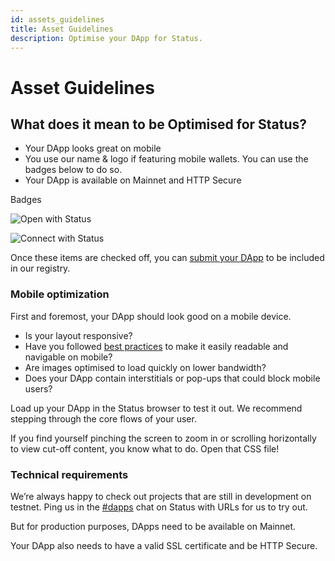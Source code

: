 ```yaml
---
id: assets_guidelines
title: Asset Guidelines
description: Optimise your DApp for Status.
---
```


# Asset Guidelines

## What does it mean to be Optimised for Status?

- Your DApp looks great on mobile
- You use our name & logo if featuring mobile wallets. You can use the badges below to do so.
- Your DApp is available on Mainnet and HTTP Secure

Badges

![Open with Status](/developer_tools/img/open-with-status.svg)

![Connect with Status](/developer_tools/img/connect-with-status.svg)

Once these items are checked off, you can [submit your DApp](https://docs.google.com/forms/d/1YeYi5MC6LaJJR8iso52cLwSqQPJpmnqIfAWTT6bwTDE/edit) to be included in our registry. 

### Mobile optimization

First and foremost, your DApp should look good on a mobile device. 

- Is your layout responsive? 
- Have you followed [best practices](https://developer.mozilla.org/en-US/docs/Web/Guide/Mobile) to make it easily readable and navigable on mobile? 
- Are images optimised to load quickly on lower bandwidth? 
- Does your DApp contain interstitials or pop-ups that could block mobile users?

Load up your DApp in the Status browser to test it out. We recommend stepping through the core flows of your user.

If you find yourself pinching the screen to zoom in or scrolling horizontally to view cut-off content, you know what to do.  Open that CSS file!

### Technical requirements

We’re always happy to check out projects that are still in development on testnet. Ping us in the [#dapps](https://join.status.im/dapps) chat on Status with URLs for us to try out.

But for production purposes, DApps need to be available on Mainnet. 

Your DApp also needs to have a valid SSL certificate and be HTTP Secure.



